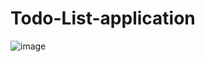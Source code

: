 ﻿# Todo-List-application

 ![image](https://github.com/user-attachments/assets/bd8c77a9-8d30-48b1-91a8-00b48645a488)

